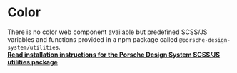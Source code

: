 # Color

There is no color web component available but predefined SCSS/JS variables and functions provided in a npm package called `@porsche-design-system/utilities`.  
**[Read installation instructions for the Porsche Design System SCSS/JS utilities package](utilities/introduction)**
